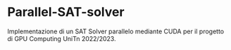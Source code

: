 # Parallel-SAT-solver
Implementazione di un SAT Solver parallelo mediante CUDA per il progetto di GPU Computing UniTn 2022/2023.
